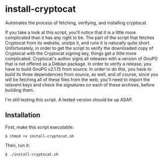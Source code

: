 # install-cryptocat

Automates the process of fetching, verifying, and installing cryptocat.

If you take a look at this script, you'll notice that it is a little more complicated than it has any right to be. The part of the script that fetches Cryptocat from its website, unzips it, and runs it is naturally quite short. Unfortunately, in order to get the script to verify the downloaded copy of Cryptocat with the Cryptocat signing key, things get a little more complicated. Cryptocat's author signs all releases with a version of GnuPG that is not offered as a Debian package. In order to verify a release, you have to build GnuPG v2.1.15 from source. In order to do this, you have to build its three dependencies from source, as well, and of course, since you will be fetching all of these files from the web, you'll need to import the relavent keys and check the signatures on each of these archives, before building them. 

I'm still testing this script. A tested version should be up ASAP.

## Installation

First, make this script executable:

`$ chmod +x install-cryptocat.sh`

Then, run it:

`$ ./install-cryptocat.sh`
